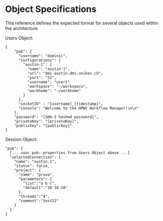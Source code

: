 Object Specifications
=====================

This reference defines the expected format for several objects used within the architecture.

Users Object:

    {
        "pub": {
          "username": "dominic",
          "configurations": {
            "austin-1": {
              "name": "austin-1",
              "url": "dmi-austin.dmi.unibas.ch",
              "port": "22",
              "username": "user1"
              "workspace": "~/workspace",
              "workhome": "~/workhome"
            }
          },
          "socketID" : "[username]_[timestamp]",
          "console": "Welcome to the HPWC Workflow Manager!\n\n"
        },
        "password": "[SHA-3 hashed password]",
        "privateKey": "[privateKey]",
        "publicKey": "[publicKey]"
    }


Session Object:

    "pub": {
      [... user.pub: properties from Users Object above ...]
      "selectedConnection": {
        "name": "austin-1",
        "status": false,
        "project": {
          "name": "prova",
          "parameters": {
            "list":"a b c",
            "default":"10 10 10"
          },
          "threads":"4",
          "comment":"test22"
        }
      }
    }